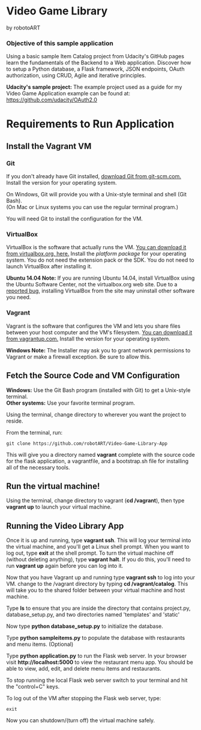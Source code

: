 # Video Game Library
by robotoART

### Objective of this sample application
Using a basic sample Item Catalog project from Udacity's GitHub pages learn the fundamentals of the Backend to a Web application. Discover how to setup a Python database, a Flask framework, JSON endpoints, OAuth authorization, using CRUD, Agile and iterative principles.

**Udacity's sample project:** The example project used as a guide for my Video Game Application example can be found at: https://github.com/udacity/OAuth2.0

# Requirements to Run Application
## Install the Vagrant VM

### Git

If you don't already have Git installed, [download Git from git-scm.com.](http://git-scm.com/downloads) Install the version for your operating system.

On Windows, Git will provide you with a Unix-style terminal and shell (Git Bash).  
(On Mac or Linux systems you can use the regular terminal program.)

You will need Git to install the configuration for the VM.

### VirtualBox

VirtualBox is the software that actually runs the VM. [You can download it from virtualbox.org, here.](https://www.virtualbox.org/wiki/Downloads)  Install the *platform package* for your operating system.  You do not need the extension pack or the SDK. You do not need to launch VirtualBox after installing it.

**Ubuntu 14.04 Note:** If you are running Ubuntu 14.04, install VirtualBox using the Ubuntu Software Center, not the virtualbox.org web site. Due to a [reported bug](http://ubuntuforums.org/showthread.php?t=2227131), installing VirtualBox from the site may uninstall other software you need.

### Vagrant

Vagrant is the software that configures the VM and lets you share files between your host computer and the VM's filesystem.  [You can download it from vagrantup.com.](https://www.vagrantup.com/downloads) Install the version for your operating system.

**Windows Note:** The Installer may ask you to grant network permissions to Vagrant or make a firewall exception. Be sure to allow this.

## Fetch the Source Code and VM Configuration

**Windows:** Use the Git Bash program (installed with Git) to get a Unix-style terminal.  
**Other systems:** Use your favorite terminal program.

Using the terminal, change directory to wherever you want the project to reside.

From the terminal, run:

    git clone https://github.com/robotART/Video-Game-Library-App

This will give you a directory named **vagrant** complete with the source code for the flask application, a vagrantfile, and a bootstrap.sh file for installing all of the necessary tools.

## Run the virtual machine!

Using the terminal, change directory to vagrant (**cd /vagrant**), then type **vagrant up** to launch your virtual machine.


## Running the Video Library App
Once it is up and running, type **vagrant ssh**. This will log your terminal into the virtual machine, and you'll get a Linux shell prompt. When you want to log out, type **exit** at the shell prompt.  To turn the virtual machine off (without deleting anything), type **vagrant halt**. If you do this, you'll need to run **vagrant up** again before you can log into it.


Now that you have Vagrant up and running type **vagrant ssh** to log into your VM.  change to the /vagrant directory by typing **cd /vagrant/catalog**. This will take you to the shared folder between your virtual machine and host machine.

Type **ls** to ensure that you are inside the directory that contains project.py, database_setup.py, and two directories named 'templates' and 'static'

Now type **python database_setup.py** to initialize the database.

Type **python sampleitems.py** to populate the database with restaurants and menu items. (Optional)

Type **python application.py** to run the Flask web server. In your browser visit **http://localhost:5000** to view the restaurant menu app.  You should be able to view, add, edit, and delete menu items and restaurants.

To stop running the local Flask web server switch to your terminal and hit the "control+C" keys.

To log out of the VM after stopping the Flask web server, type:

    exit

Now you can shutdown/(turn off) the virtual machine safely.
